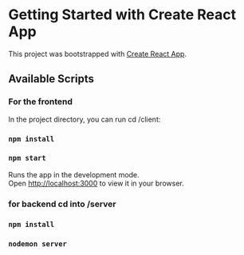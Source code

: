 # Getting Started with Create React App

This project was bootstrapped with [Create React App](https://github.com/facebook/create-react-app).

## Available Scripts

### For the frontend
In the project directory, you can run cd /client:

### `npm install`
### `npm start`

Runs the app in the development mode.\
Open [http://localhost:3000](http://localhost:3000) to view it in your browser.


### for backend cd into /server
### `npm install`
### `nodemon server`


